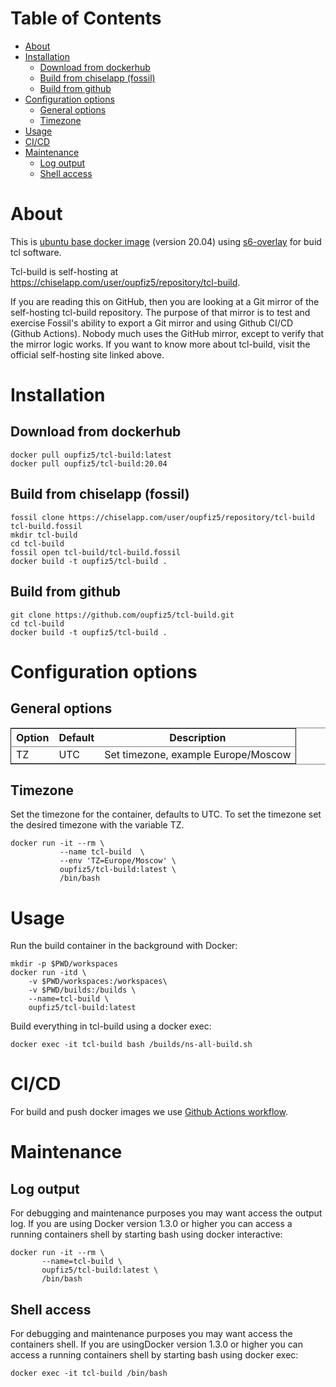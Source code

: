 # Table of Contents

-   [About](#org5f5b65e)
-   [Installation](#org0108893)
    -   [Download from dockerhub](#org55b8d9b)
    -   [Build from chiselapp (fossil)](#org58efbcd)
    -   [Build from github](#orgf77de22)
-   [Configuration options](#org101e0b8)
    -   [General options](#org18f7a4f)
    -   [Timezone](#orga916811)
-   [Usage](#orgcb62ff8)
-   [CI/CD](#org0faa801)
-   [Maintenance](#orgbd32b2f)
    -   [Log output](#orgb909fda)
    -   [Shell access](#org8dc6f67)



<a id="org5f5b65e"></a>

# About

This is [ubuntu base docker image](https://hub.docker.com/_/ubuntu) (version 20.04) using [s6-overlay](https://github.com/just-containers/s6-overlay) for buid tcl software.

Tcl-build is self-hosting at <https://chiselapp.com/user/oupfiz5/repository/tcl-build>.

If you are reading this on GitHub, then you are looking at a Git mirror of the self-hosting tcl-build repository.  The purpose of that mirror is to test and exercise Fossil's ability to export a Git mirror and using Github CI/CD  (Github Actions). Nobody much uses the GitHub mirror, except to verify that the mirror logic works. If you want to know more about tcl-build, visit the official self-hosting site linked above.


<a id="org0108893"></a>

# Installation


<a id="org55b8d9b"></a>

## Download from dockerhub

    docker pull oupfiz5/tcl-build:latest
    docker pull oupfiz5/tcl-build:20.04


<a id="org58efbcd"></a>

## Build from chiselapp (fossil)

    fossil clone https://chiselapp.com/user/oupfiz5/repository/tcl-build tcl-build.fossil
    mkdir tcl-build
    cd tcl-build
    fossil open tcl-build/tcl-build.fossil
    docker build -t oupfiz5/tcl-build .


<a id="orgf77de22"></a>

## Build from github

    git clone https://github.com/oupfiz5/tcl-build.git
    cd tcl-build
    docker build -t oupfiz5/tcl-build .


<a id="org101e0b8"></a>

# Configuration options


<a id="org18f7a4f"></a>

## General options

<table border="2" cellspacing="0" cellpadding="6" rules="groups" frame="hsides">


<colgroup>
<col  class="org-left" />

<col  class="org-left" />

<col  class="org-left" />
</colgroup>
<thead>
<tr>
<th scope="col" class="org-left">Option</th>
<th scope="col" class="org-left">Default</th>
<th scope="col" class="org-left">Description</th>
</tr>
</thead>

<tbody>
<tr>
<td class="org-left">TZ</td>
<td class="org-left">UTC</td>
<td class="org-left">Set timezone, example Europe/Moscow</td>
</tr>
</tbody>
</table>


<a id="orga916811"></a>

## Timezone

Set the timezone for the container, defaults to UTC. To set the timezone set the desired timezone with the variable TZ.

    docker run -it --rm \
               --name tcl-build  \
               --env 'TZ=Europe/Moscow' \
               oupfiz5/tcl-build:latest \
               /bin/bash


<a id="orgcb62ff8"></a>

# Usage

Run the build container in the background with Docker:

    mkdir -p $PWD/workspaces
    docker run -itd \
        -v $PWD/workspaces:/workspaces\
        -v $PWD/builds:/builds \
        --name=tcl-build \
        oupfiz5/tcl-build:latest

Build everything in tcl-build using a docker exec:

    docker exec -it tcl-build bash /builds/ns-all-build.sh


<a id="org0faa801"></a>

# CI/CD

For  build and push docker images we use  [Github Actions workflow](https://github.com/oupfiz5/build-tcl/blob/master/.github/workflows/on-push.yaml).


<a id="orgbd32b2f"></a>

# Maintenance


<a id="orgb909fda"></a>

## Log output

For debugging and maintenance purposes you may want access the output log. If you are using Docker version 1.3.0 or higher you can access a running containers shell by starting bash using docker interactive:

    docker run -it --rm \
           --name=tcl-build \
           oupfiz5/tcl-build:latest \
           /bin/bash


<a id="org8dc6f67"></a>

## Shell access

For debugging and maintenance purposes you may want access the containers shell. If you are usingDocker version 1.3.0 or higher you can access a running containers shell by starting bash using docker exec:

    docker exec -it tcl-build /bin/bash
